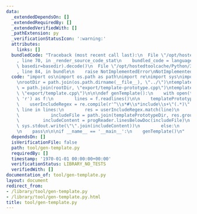 ```yaml
---
data:
  _extendedDependsOn: []
  _extendedRequiredBy: []
  _extendedVerifiedWith: []
  _pathExtension: py
  _verificationStatusIcon: ':warning:'
  attributes:
    links: []
  bundledCode: "Traceback (most recent call last):\n  File \"/opt/hostedtoolcache/Python/3.8.5/x64/lib/python3.8/site-packages/onlinejudge_verify/documentation/build.py\"\
    , line 70, in _render_source_code_stat\n    bundled_code = language.bundle(stat.path,\
    \ basedir=basedir).decode()\n  File \"/opt/hostedtoolcache/Python/3.8.5/x64/lib/python3.8/site-packages/onlinejudge_verify/languages/python.py\"\
    , line 84, in bundle\n    raise NotImplementedError\nNotImplementedError\n"
  code: "import os\nimport os.path as path\nimport re\nimport sys\nimport progReader\n\
    \nrootDir = path.join(os.path.dirname(__file__), \"../\")\ntemplatePrototypeFile\
    \ = path.join(rootDir, \"export/template-prototype.cpp\")\ntemplateFile = path.join(rootDir,\
    \ \"export/template.cpp\")\n\n\ndef genTemplate():\n    with open(templatePrototypeFile,\
    \ 'r') as f:\n        lines = f.readlines()\n\n    templatePrototypeDir = path.dirname(templatePrototypeFile)\n\
    \    userIncludeRegex = re.compile(r'^\\s*#\\s*include\\s+\"(.*)\"')\n\n    for\
    \ line in lines:\n        res = userIncludeRegex.match(line)\n        if res:\n\
    \            includeFile = path.join(templatePrototypeDir, res.group(1))\n   \
    \         includeContent = progReader.linesBelowDoc(includeFile)\n           \
    \ sys.stdout.write(\"\".join(includeContent))\n        else:\n            sys.stdout.write(line)\n\
    \n    pass\n\n\nif __name__ == '__main__':\n    genTemplate()\n"
  dependsOn: []
  isVerificationFile: false
  path: tool/gen-template.py
  requiredBy: []
  timestamp: '1970-01-01 00:00:00+00:00'
  verificationStatus: LIBRARY_NO_TESTS
  verifiedWith: []
documentation_of: tool/gen-template.py
layout: document
redirect_from:
- /library/tool/gen-template.py
- /library/tool/gen-template.py.html
title: tool/gen-template.py
---
```

